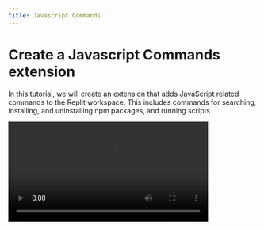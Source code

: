 ```yaml
---
title: Javascript Commands
---
```


# Create a Javascript Commands extension

In this tutorial, we will create an extension that adds JavaScript related commands to the Replit workspace. This includes commands for searching, installing, and uninstalling npm packages, and running scripts

<video controls width="80%" loop src="https://docimg.replit.com/extensions/videos/js-commands.mp4" type="video/mp4" />

## Introduction

This tutorial assumes that you have basic web development knowledge, some familiarity with Replit, and familiarity with the Command system.

In a gist, we will fork an extension template, add a background script, and in that background script, write code that adds Commands to to the Replit workspace. Our command can be thought of as a simple tree. There's a root command called "JavaScript tools". It returns three subcommands:

- "Install": This command lets you search the npm registry for packages to install, based on what you've typed. Selecting a package opens a new shell and invokes `npm install <package name>`
<img width="50%" src="https://docimg.replit.com/extensions/examples/js-commands/js-install.png" />

- "Scripts": This command displays scripts in your package.json file. Selecting the script opens a new shell and invokes that command.
<img width="50%" src="https://docimg.replit.com/extensions/examples/js-commands/js-scripts.png" />

- "Uninstall": This returns all your installed packages. Selecting a package uninstalls it
<img width="50%" src="https://docimg.replit.com/extensions/examples/js-commands/js-uninstall.png" />

## Setting up your extension repl

The first thing you want to do is fork an extension template. We recommend using the [React Extension Template](https://replit.com/@replit/React-Extension?v=1). although we are not going to write any react code in this tutorial.

Add a background script to your extension. You can scaffold a background script by typing in `replkit add background` in the shell. This creates a new folder `src/background`. The `src/background/main.tsx` file here is where we'll be writing our code.

## Adding a root command

Let's add a simple root command to the command bar to contain our subcommands.

```typescript
async function main() {
  await replit.commands.add({
    id: "js-commands",
    contributions: [replit.ContributionType.CommandBar],
    command: {
      label: "JS",
      description: "JavaScript Commands",
      icon: "js.png",
      commands: async () => {
        // This is where subcomands go:
        return [];
      },
    },
  });
}

main();
```

This adds an empty 'context' command, AKA a command that contains other sub-commands. This is what it looks like:

<img width="50%" src="https://docimg.replit.com/extensions/examples/js-commands/empty-cmd.png" />

Note: to make the icon work, you can download the icon [here](https://docimg.replit.com/extensions/icons/js.png) and paste it in your `/public` folder as `js.png`. 


## Building "Uninstall"

Let's start with Uninstall. This command first figures out what packages you have installed, and then runs `npm uninstall ${package}`

The simplest way to figure out what you have installed is by parsing `package.json`, and looking at the dependencies object. Since this tutorial is focused on commands, here's the code that reads `package.json` and returns an array of installed packages:

```typescript
async function getPackageJson() {
  // This uses replit's filesystem API to read the package.json file. The command returns an object containing `content` as a string, or an `error` field if something went wrong
  const res = await replit.fs.readFile("package.json");

  if (res.error) return { error: res.error, result: null };

  try {
    let packageJsonObject = JSON.parse(res.content);
    return { error: null, result: packageJsonObject };
  } catch (e) {
    return {
      error: new Error("Failed to parse package.json: " + e.message),
      result: null,
    };
  }
}

async function getInstalledPackages() {
  const packageJsonRes = await getPackageJson();

  if (packageJsonRes.error) return packageJsonRes;

  // This returns an array of { name, version } objects
  const packages = Object.entries(packageJsonRes.result.dependencies).map(([name, version]) => ({
    name,
    version,
  }));

  return {
    error: null,
    result: packages,
  }
}
```

Armed with these functions, we can build the uninstall subcommand. The subcommand returns a list of action commands, one per package. 

```typescript
const uninstallCommand = {
  label: "Uninstall",
  description: "Uninstall npm packages",
  commands: async () => {
    const packagesRes = await getInstalledPackages();

    if (packagesRes.error) {
      return null;
    }

    return packagesRes.result.map(({ name, version }) => {
      return {
        label: name,
        description: version,
        run: async () => {
          await replit.exec.exec(`npm uninstall ${name}`);
        },
      };
    });
  },
};
```

To add this command to our root command, simply include `uninstallCommand` as one of the commands returned by the root command:

```typescript
    {
      commands: async () => {
        // This is where subcomands go:
        return [
            uninstallCommand,
        ];
      },
    }
```

This is what it looks like in our JavaScript command now:

<img width="50%" src="https://docimg.replit.com/extensions/examples/js-commands/uninstall-root.png" />

As you can see, the uninstall command lists installed npm packages that you can uninstall

<img width="50%" src="https://docimg.replit.com/extensions/examples/js-commands/uninstall-pkgs.png" />



## Building "Scripts"

"Scripts" is very similar to uninstall, except that we need to surface the output from the script. For this, we use an experimental API called execInShell.

Other than that, we can reuse most of the code from "Uninstall"


```typescript
async function getScripts() {
  const packageJsonRes = await getPackageJson();

  if (packageJsonRes.error) return packageJsonRes;

  // This returns an array of { name, version } objects
  const scripts = Object.entries(packageJsonRes.result.scripts).map(
    ([name, cmd]) => ({
      name,
      cmd,
    }),
  );

  return {
    error: null,
    result: scripts,
  };
}

const scriptsCommand = {
  label: "Scripts",
  description: "Run scripts in your package.json",
  commands: async () => {
    const scriptsRes = await getScripts();

    if (scriptsRes.error) {
      return null;
    }

    return scriptsRes.result.map(({ name, cmd }) => {
      return {
        label: name,
        description: cmd,
        run: async () => {
          await replit.experimental.execInShell(`npm run ${name}`);
        },
      };
    });
  },
};
```

Let's add the scripts command to our root command!

```typescript
    {
      commands: async () => {
        // This is where subcomands go:
        return [
            scriptsCommand,
            uninstallCommand,
        ];
      },
    }
```

Here's our command!

<img width="50%" src="https://docimg.replit.com/extensions/examples/js-commands/scripts-root.png" />



## Building "Install"

"Install" is somewhat different: we are pulling external data from the npm registry in response to the user typing in a search query. And we only want to explicitly trigger this search when the user has indicated that they want to search for npm packages to install


```typescript
async function getNpmPackages(search) {
  try {
    const res = await fetch(
      `https://registry.npmjs.org/-/v1/search?text=${search}`,
    );
    const json = await res.json();

    return { error: null, result: json.objects };
  } catch (e) {
    return { error: e, result: null };
  }
}

const installCommand = {
  label: "Install",
  description: "Install a package from npm",
  commands: async ({ search, active }) => {
    // This makes sure we do not perform a search unless someone selects "Install"
    if (!active) {
      return;
    }

    const packagesRes = await getNpmPackages();

    if (packagesRes.error) {
      return null;
    }

    return packagesRes.result.map((pkg) => {
      return {
        label: pkg.package.name,
        description: pkg.package.description,
        run: async () => {
          await replit.experimental.execInShell(`npm i ${pkg.package.name}`);
        },
      };
    });
  },
};
```

Notice the `search` and `active` parameters?

- `active` is `true` when users have selected the "Install" command (as opposed to the command system merely querying for subcommands in advance). We can check for it to make sure that we only query npm when we know that a user is interested in installing an extension.
- `search` returns what the user has typed into the command bar, which we use for searching the npm registry

This means that extensions can decide which scripts are directly accessible from the root CommandBar. For example, the scripts extension can let users search and trigger scripts immediately after opening the CommandBar:

<img width="50%" src="https://docimg.replit.com/extensions/examples/js-commands/scripts-directly-accessible.png" />

We are ready to add "Install" to the root command! This is what our root command object looks like now:

```typescript
  await replit.commands.add({
    id: "js-commands",
    contributions: [replit.ContributionType.CommandBar],
    command: {
      label: "JS",
      description: "JavaScript Commands",
      commands: async () => {
        // This is where subcomands go:
        return [
            installCommand,
            scriptsCommand,
            uninstallCommand,
        ];
      },
    },
  });
```

Open the command bar, type in "Install", select your new command, and give it a try!

<img width="50%" src="https://docimg.replit.com/extensions/examples/js-commands/install-react.png" />

## Exercises left to the reader

We built a basic version of the Javascript commands extension. This could be improved quite a bit:

- Did you notice that we only use `npm` in all the examples? JavaScript ecosystem has a plethora of package managers, including yarn, pnpm, and bun. How can we support all of them? And can we do it "magically" where someone using this extension doesn't have to manually select their package manager in our command? (Hint: it involves the lockfiles)

- We can probably cache the npm registry fetch call, so when you backspace through any letters, the results for that search query appear instantly. 

- We can debounce npm search requests to prevent hitting npmjs.com excessively while you're typing out the package you're looking for. 

- What happens if someone uses this command in a repl that isn't a Javascript project? We can probably check for the presence of `package.json` before showing the command. And maybe, if someone doesn't have a `package.json` yet, we can instead show a command to `npm init` their project!


If you just want to look at the solution, see the JavaScript commands extension on the store:
- Here's the link to the [extension](https://replit.com/extension/@ArnavBansal/adccbcd2-c9d6-4778-b0cb-20e1bf289634)
- Here's a link to the extension's [source repl](https://replit.com/@ArnavBansal/js-commands-extension?v=1)